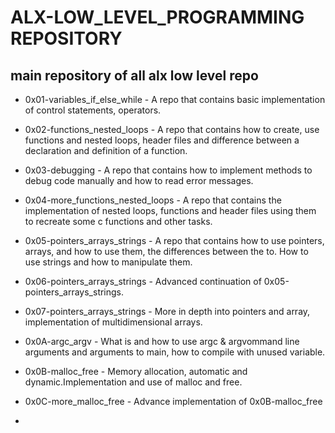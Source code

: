 # ALX-LOW_LEVEL_PROGRAMMING REPOSITORY

## main repository of all alx low level  repo

* 0x01-variables_if_else_while - A repo that contains basic implementation of control statements, operators.

* 0x02-functions_nested_loops - A repo that contains how to create, use functions and nested loops, header files and difference between a declaration and definition of a function.

* 0x03-debugging - A repo that contains how to implement methods to debug code manually and how to read error messages.

* 0x04-more_functions_nested_loops - A repo that contains the implementation of nested loops, functions and header files using them to recreate some c functions and other tasks.

*  0x05-pointers_arrays_strings - A repo that contains how to use pointers, arrays, and how to use them, the differences between the to. How to use strings and how to manipulate them.

* 0x06-pointers_arrays_strings - Advanced continuation of 0x05-pointers_arrays_strings.

* 0x07-pointers_arrays_strings - More in depth into pointers and array, implementation of multidimensional arrays.

* 0x0A-argc_argv - What is and how to use argc & argvommand line arguments and arguments to main, how to compile with unused variable.

* 0x0B-malloc_free - Memory allocation, automatic and dynamic.Implementation and use of malloc and free.

* 0x0C-more_malloc_free - Advance implementation of 0x0B-malloc_free

*

